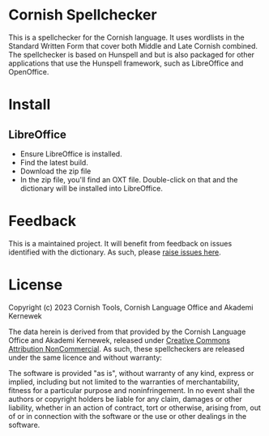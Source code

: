 # Cornish Spellchecker

This is a spellchecker for the Cornish language. It uses wordlists in the Standard Written Form that cover both Middle and Late Cornish combined. The spellchecker is based on Hunspell and but is also packaged for other applications that use the Hunspell framework, such as LibreOffice and OpenOffice.

# Install

## LibreOffice

- Ensure LibreOffice is installed.
- Find the latest build.
- Download the zip file
- In the zip file, you'll find an OXT file. Double-click on that and the dictionary will be installed into LibreOffice.

# Feedback

This is a maintained project. It will benefit from feedback on issues identified with the dictionary. As such, please [raise issues here](https://github.com/cornish-tools/cornish-spellchecker/issues).

# License

Copyright (c) 2023 Cornish Tools, Cornish Language Office and Akademi Kernewek

The data herein is derived from that provided by the Cornish Language Office and Akademi Kernewek, released under [Creative Commons Attribution NonCommercial](https://creativecommons.org/licenses/by-nc/4.0/). As such, these spellcheckers are released under the same licence and without warranty:

The software is provided "as is", without warranty of any kind, express or implied, including but not limited to the warranties of merchantability, fitness for a particular purpose and noninfringement. In no event shall the authors or copyright holders be liable for any claim, damages or other liability, whether in an action of contract, tort or otherwise, arising from, out of or in connection with the software or the use or other dealings in the software.
